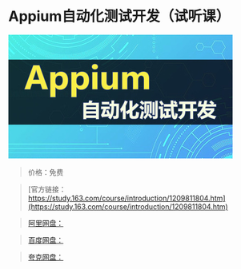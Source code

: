 # Appium自动化测试开发（试听课）

![img](../../../assets/study163/free/24e191cd58e947d3bc99ff3465622d22.jpg)

> 价格：免费

> [官方链接：https://study.163.com/course/introduction/1209811804.htm](https://study.163.com/course/introduction/1209811804.htm)

> [阿里网盘：]()

> [百度网盘：]()

> [夸克网盘：]()
